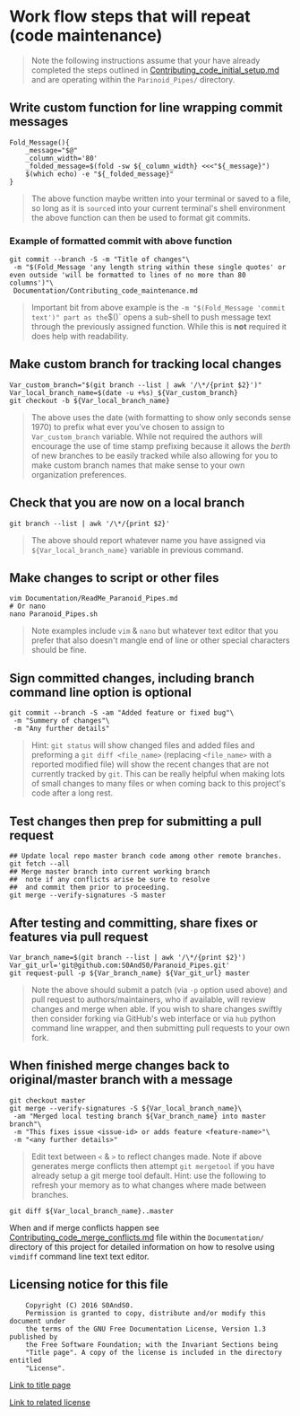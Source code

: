 # Work flow steps that will repeat (code maintenance)

> Note the following instructions assume that your have already completed the
> steps outlined in
> [Contributing_code_initial_setup.md](Contributing_code_initial_setup.md)
> and are operating within the `Parinoid_Pipes/` directory.

## Write custom function for line wrapping commit messages

```
Fold_Message(){
    _message="$@"
    _column_width='80'
    _folded_message=$(fold -sw ${_column_width} <<<"${_message}")
    $(which echo) -e "${_folded_message}"
}
```

> The above function maybe written into your terminal or saved to a file, so
> long as it is `source`d into your current terminal's shell environment the
> above function can then be used to format git commits.

### Example of formatted commit with above function

```
git commit --branch -S -m "Title of changes"\
 -m "$(Fold_Message 'any length string within these single quotes' or even outside 'will be formatted to lines of no more than 80 columns')"\
 Documentation/Contributing_code_maintenance.md
```

> Important bit from above example is the ` -m "$(Fold_Message 'commit text')"
> part as the `$()` opens a sub-shell to push message text through the previously
> assigned function. While this is **not** required it does help with readability.

## Make custom branch for tracking local changes

```
Var_custom_branch="$(git branch --list | awk '/\*/{print $2}')"
Var_local_branch_name=$(date -u +%s)_${Var_custom_branch}
git checkout -b ${Var_local_branch_name}
```

> The above uses the date (with formatting to show only seconds sense 1970)
> to prefix what ever you've chosen to assign to `Var_custom_branch` variable.
> While not required the authors will encourage the use of time stamp prefixing
> because it allows the *berth* of new branches to be easily tracked while also
> allowing for you to make custom branch names that make sense to your own
> organization preferences.

## Check that you are now on a local branch

```
git branch --list | awk '/\*/{print $2}'
```

> The above should report whatever name you have assigned via
> `${Var_local_branch_name}` variable in previous command.

## Make changes to script or other files

```
vim Documentation/ReadMe_Paranoid_Pipes.md
# Or nano
nano Paranoid_Pipes.sh
```

> Note examples include `vim` & `nano` but whatever text editor that you prefer
> that also doesn't mangle end of line or other special characters should be fine.

## Sign committed changes, including branch command line option is optional

```
git commit --branch -S -am "Added feature or fixed bug"\
 -m "Summery of changes"\
 -m "Any further details"
```

> Hint: `git status` will show changed files and added files and preforming a
> `git diff <file_name>` (replacing `<file_name>` with a reported modified file)
> will show the recent changes that are not currently tracked by `git`. This can
> be really helpful when making lots of small changes to many files or when
> coming back to this project's code after a long rest.

## Test changes then prep for submitting a pull request

```
## Update local repo master branch code among other remote branches.
git fetch --all
## Merge master branch into current working branch
##  note if any conflicts arise be sure to resolve
##  and commit them prior to proceeding.
git merge --verify-signatures -S master
```

## After testing and committing, share fixes or features via pull request

```
Var_branch_name=$(git branch --list | awk '/\*/{print $2}')
Var_git_url='git@github.com:S0AndS0/Paranoid_Pipes.git'
git request-pull -p ${Var_branch_name} ${Var_git_url} master
```

> Note the above should submit a patch (via `-p` option used above) and pull
> request to authors/maintainers, who if available, will review changes and
> merge when able. If you wish to share changes swiftly then consider forking
> via GitHub's web interface or via `hub` python command line wrapper, and then
> submitting pull requests to your own fork.

## When finished merge changes back to original/master branch with a message

```
git checkout master
git merge --verify-signatures -S ${Var_local_branch_name}\
 -am "Merged local testing branch ${Var_branch_name} into master branch"\
 -m "This fixes issue <issue-id> or adds feature <feature-name>"\
 -m "<any further details>"
```

> Edit text between `<` & `>` to reflect changes made. Note if above generates
> merge conflicts then attempt `git mergetool` if you have already setup a git
> merge tool default.
> Hint: use the following to refresh your memory as to what changes where made
> between branches.

```
git diff ${Var_local_branch_name}..master
```

When and if merge conflicts happen see [Contributing_code_merge_conflicts.md](Contributing_code_merge_conflicts.md)
 file within the `Documentation/` directory of this project for detailed
 information on how to resolve using `vimdiff` command line text text editor.

## Licensing notice for this file

```
    Copyright (C) 2016 S0AndS0.
    Permission is granted to copy, distribute and/or modify this document under
    the terms of the GNU Free Documentation License, Version 1.3 published by
    the Free Software Foundation; with the Invariant Sections being
    "Title page". A copy of the license is included in the directory entitled
    "License".
```

[Link to title page](Contributing_Financially.md)

[Link to related license](../Licenses/GNU_FDLv1.3_Documentation.md)
